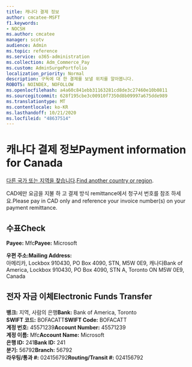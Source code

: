 ```yaml
---
title: 캐나다 결제 정보
author: cmcatee-MSFT
f1.keywords:
- NOCSH
ms.author: cmcatee
manager: scotv
audience: Admin
ms.topic: reference
ms.service: o365-administration
ms.collection: Adm_Commerce_Pay
ms.custom: AdminSurgePortfolio
localization_priority: Normal
description: 구독에 대 한 결제를 보낼 위치를 알아봅니다.
ROBOTS: NOINDEX, NOFOLLOW
ms.openlocfilehash: a4a60c841ebb31163281cd8de3c27460e10b0811
ms.sourcegitcommit: 628f195cbe3c00910f7350d8b09997a675dde989
ms.translationtype: MT
ms.contentlocale: ko-KR
ms.lasthandoff: 10/21/2020
ms.locfileid: "48637514"
---
```

# <a name="payment-information-for-canada"></a><span data-ttu-id="d0aba-103">캐나다 결제 정보</span><span class="sxs-lookup"><span data-stu-id="d0aba-103">Payment information for Canada</span></span>

<span data-ttu-id="d0aba-104">[다른 국가 또는 지역을 찾습니다](../billing-and-payments/pay-for-your-subscription.md).</span><span class="sxs-lookup"><span data-stu-id="d0aba-104">[Find another country or region](../billing-and-payments/pay-for-your-subscription.md).</span></span>

<span data-ttu-id="d0aba-105">CAD에만 요금을 지불 하 고 결제 방식 remittance에서 청구서 번호를 참조 하세요.</span><span class="sxs-lookup"><span data-stu-id="d0aba-105">Please pay in CAD only and reference your invoice number(s) on your payment remittance.</span></span>

## <a name="check"></a><span data-ttu-id="d0aba-106">수표</span><span class="sxs-lookup"><span data-stu-id="d0aba-106">Check</span></span>

<span data-ttu-id="d0aba-107">**Payee:** Mfc</span><span class="sxs-lookup"><span data-stu-id="d0aba-107">**Payee:** Microsoft</span></span>

<span data-ttu-id="d0aba-108">**우편 주소:**</span><span class="sxs-lookup"><span data-stu-id="d0aba-108">**Mailing Address:**</span></span>  
<span data-ttu-id="d0aba-109">아메리카, Lockbox 910430, PO Box 4090, STN, M5W 0E9, 캐나다</span><span class="sxs-lookup"><span data-stu-id="d0aba-109">Bank of America, Lockbox 910430, PO Box 4090, STN A, Toronto ON M5W 0E9, Canada</span></span>

## <a name="electronic-funds-transfer"></a><span data-ttu-id="d0aba-110">전자 자금 이체</span><span class="sxs-lookup"><span data-stu-id="d0aba-110">Electronic Funds Transfer</span></span>

<span data-ttu-id="d0aba-111">**뱅크:** 지역, 사람의 은행</span><span class="sxs-lookup"><span data-stu-id="d0aba-111">**Bank:** Bank of America, Toronto</span></span>  
<span data-ttu-id="d0aba-112">**SWIFT 코드:** BOFACATT</span><span class="sxs-lookup"><span data-stu-id="d0aba-112">**SWIFT Code:** BOFACATT</span></span>  
<span data-ttu-id="d0aba-113">**계정 번호:** 45571239</span><span class="sxs-lookup"><span data-stu-id="d0aba-113">**Account Number:** 45571239</span></span>  
<span data-ttu-id="d0aba-114">**계정 이름:** Mfc</span><span class="sxs-lookup"><span data-stu-id="d0aba-114">**Account Name:** Microsoft</span></span>  
<span data-ttu-id="d0aba-115">**은행 ID:** 241</span><span class="sxs-lookup"><span data-stu-id="d0aba-115">**Bank ID:** 241</span></span>  
<span data-ttu-id="d0aba-116">**분기:** 56792</span><span class="sxs-lookup"><span data-stu-id="d0aba-116">**Branch:** 56792</span></span>  
<span data-ttu-id="d0aba-117">**라우팅/통과 #:** 024156792</span><span class="sxs-lookup"><span data-stu-id="d0aba-117">**Routing/Transit #:** 024156792</span></span>  
